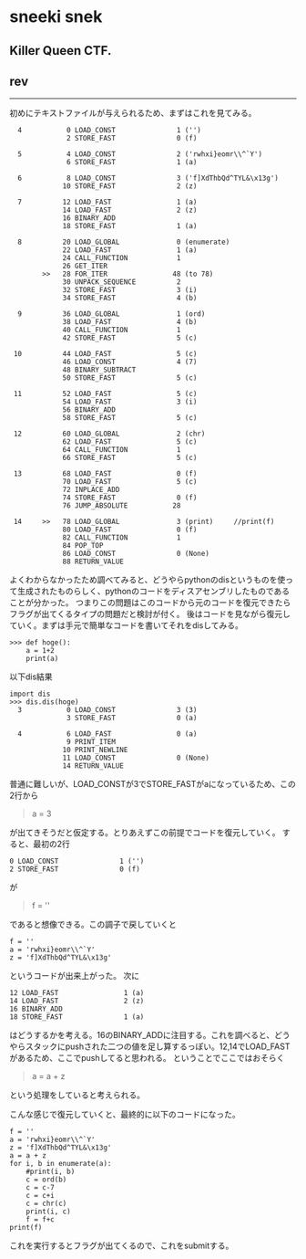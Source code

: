 # sneeki snek
## Killer Queen CTF.
## rev
***

初めにテキストファイルが与えられるため、まずはこれを見てみる。
```
  4           0 LOAD_CONST               1 ('')
              2 STORE_FAST               0 (f)

  5           4 LOAD_CONST               2 ('rwhxi}eomr\\^`Y')
              6 STORE_FAST               1 (a)

  6           8 LOAD_CONST               3 ('f]XdThbQd^TYL&\x13g')
             10 STORE_FAST               2 (z)

  7          12 LOAD_FAST                1 (a)
             14 LOAD_FAST                2 (z)
             16 BINARY_ADD
             18 STORE_FAST               1 (a)

  8          20 LOAD_GLOBAL              0 (enumerate)
             22 LOAD_FAST                1 (a)
             24 CALL_FUNCTION            1
             26 GET_ITER
        >>   28 FOR_ITER                48 (to 78)
             30 UNPACK_SEQUENCE          2
             32 STORE_FAST               3 (i)
             34 STORE_FAST               4 (b)

  9          36 LOAD_GLOBAL              1 (ord)       
             38 LOAD_FAST                4 (b)
             40 CALL_FUNCTION            1
             42 STORE_FAST               5 (c)

 10          44 LOAD_FAST                5 (c)
             46 LOAD_CONST               4 (7)
             48 BINARY_SUBTRACT
             50 STORE_FAST               5 (c)

 11          52 LOAD_FAST                5 (c)
             54 LOAD_FAST                3 (i)
             56 BINARY_ADD
             58 STORE_FAST               5 (c)

 12          60 LOAD_GLOBAL              2 (chr)       
             62 LOAD_FAST                5 (c)
             64 CALL_FUNCTION            1
             66 STORE_FAST               5 (c)

 13          68 LOAD_FAST                0 (f)
             70 LOAD_FAST                5 (c)
             72 INPLACE_ADD
             74 STORE_FAST               0 (f)
             76 JUMP_ABSOLUTE           28

 14     >>   78 LOAD_GLOBAL              3 (print)     //print(f)
             80 LOAD_FAST                0 (f)
             82 CALL_FUNCTION            1
             84 POP_TOP
             86 LOAD_CONST               0 (None)
             88 RETURN_VALUE
```
よくわからなかったため調べてみると、どうやらpythonのdisというものを使って生成されたものらしく、pythonのコードをディスアセンブリしたものであることが分かった。
つまりこの問題はこのコードから元のコードを復元できたらフラグが出てくるタイプの問題だと検討が付く。
後はコードを見ながら復元していく。まずは手元で簡単なコードを書いてそれをdisしてみる。
```
>>> def hoge():
	a = 1+2
	print(a)
```
以下dis結果
```
import dis
>>> dis.dis(hoge)
  3           0 LOAD_CONST               3 (3)
              3 STORE_FAST               0 (a)

  4           6 LOAD_FAST                0 (a)
              9 PRINT_ITEM          
             10 PRINT_NEWLINE       
             11 LOAD_CONST               0 (None)
             14 RETURN_VALUE
```
普通に難しいが、LOAD_CONSTが3でSTORE_FASTがaになっているため、この2行から
> a = 3

が出てきそうだと仮定する。とりあえずこの前提でコードを復元していく。
すると、最初の2行
```
0 LOAD_CONST               1 ('')
2 STORE_FAST               0 (f)
```
が
> f = ''

であると想像できる。この調子で戻していくと
```
f = ''
a = 'rwhxi}eomr\\^`Y'
z = 'f]XdThbQd^TYL&\x13g'
```
というコードが出来上がった。
次に
```
12 LOAD_FAST                1 (a)
14 LOAD_FAST                2 (z)
16 BINARY_ADD
18 STORE_FAST               1 (a)
```

はどうするかを考える。16のBINARY_ADDに注目する。これを調べると、どうやらスタックにpushされた二つの値を足し算するっぽい。12,14でLOAD_FASTがあるため、ここでpushしてると思われる。
ということでここではおそらく
> a = a + z

という処理をしていると考えられる。

こんな感じで復元していくと、最終的に以下のコードになった。

```
f = ''
a = 'rwhxi}eomr\\^`Y'
z = 'f]XdThbQd^TYL&\x13g'
a = a + z
for i, b in enumerate(a):
    #print(i, b)
    c = ord(b)
    c = c-7
    c = c+i
    c = chr(c)
    print(i, c)
    f = f+c
print(f)
```
これを実行するとフラグが出てくるので、これをsubmitする。